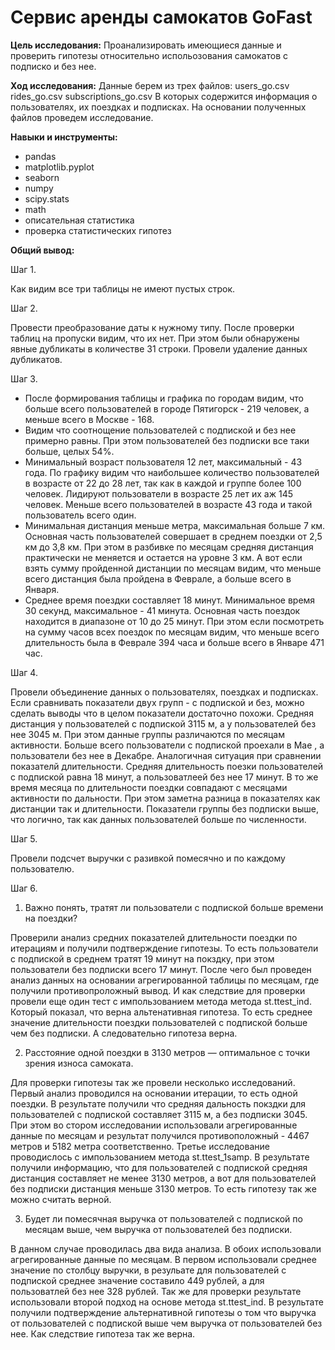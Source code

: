 # Сервис аренды самокатов GoFast

**Цель исследования:**
Проанализировать имеющиеся данные и проверить гипотезы относительно испольозования самокатов с подписко и без нее.

**Ход исследования:**
Данные берем из трех файлов:
users_go.csv
rides_go.csv
subscriptions_go.csv
В которых содержится информация о пользователях, их поездках и подписках. На основании полученных файлов проведем исследование.

**Навыки и инструменты:**
- pandas
- matplotlib.pyplot
- seaborn
- numpy
- scipy.stats
- math
- описательная статистика
- проверка статистических гипотез

**Общий вывод:**

Шаг 1.

Как видим все три таблицы не имеют пустых строк.

Шаг 2.

Провести преобразование даты к нужному типу. После проверки таблиц на пропуски видим, что их нет. При этом были обнаружены явные дубликаты в количестве 31 строки. Провели удаление данных дубликатов.

Шаг 3.

- После формирования таблицы и графика по городам видим, что больше всего пользователей в городе Пятигорск - 219 человек, а меньше всего в Москве - 168.
- Видим что соотнощение пользователей с подпиской и без нее примерно равны. При этом пользователей без подписки все таки больше, целых 54%.
- Минимальный возраст пользователя 12 лет, максимальный - 43 года. По графику видим что наибольшее количество пользователей в возрасте от 22 до 28 лет, так как в каждой и группе более 100 человек. Лидируют пользователи в возрасте 25 лет их аж 145 человек. Меньше всего пользователей в возрасте 43 года и такой пользователь всего один.
- Минимальная дистанция меньше метра, максимальная больше 7 км. Основная часть пользователей совершает в среднем поездки от 2,5 км до 3,8 км. При этом в разбивке по месяцам средняя дистанция практически не меняется и остается на уровне 3 км. А вот если взять сумму пройденной дистанции по месяцам видим, что меньше всего дистанция была пройдена в Феврале, а больше всего в Января.
- Среднее время поездки составляет 18 минут. Минимальное время 30 секунд, максимальное - 41 минута. Основная часть поездок находится в диапазоне от 10 до 25 минут. При этом если посмотреть на сумму часов всех поездок по месяцам видим, что меньше всего длительность была в Феврале 394 часа и больше всего в Январе 471 час.

Шаг 4.

Провели объединение данных о пользователях, поездках и подписках.
Если сравнивать показатели двух групп - с подпиской и без, можно сделать выводы что в целом показатели достаточно похожи. Средняя дистанция у пользователей с подпиской 3115 м, а у пользователей без нее 3045 м. При этом данные группы различаются по месяцам активности. Больше всего пользователи с подпиской проехали в Мае , а пользователи без нее в Декабре. Аналогичная ситуация при сравнении показателй длительности. Средняя длительность поезки пользователей с подпиской равна 18 минут, а пользоватлеей без нее 17 минут. В то же время месяца по длительности поездки совпадают с месяцами активности по дальности. При этом заметна разница в показателях как дистанции так и длительности. Показатели группы без подписки выше, что логично, так как данных пользователей больше по численности.

Шаг 5.

Провели подсчет выручки с разивкой помесячно и по каждому пользователю.

Шаг 6.

1) Важно понять, тратят ли пользователи с подпиской больше времени на поездки?

Проверили анализ средних показателей длительности поездки по итерациям и получили подтверждение гипотезы. То есть пользователи с подпиской в среднем тратят 19 минут на покздку, при этом пользователи без подписки всего 17 минут. После чего был проведен анализ данных на основании агрегированной таблицы по месяцам, где получили противопроложный вывод. И как следствие для проверки провели еще один тест с импользованием метода метода st.ttest_ind. Который показал, что верна альтенативная гипотеза. То есть среднее значение длительности поездки пользователей с подпиской больше чем без подписки. А следовательно гипотеза верна.

2) Расстояние одной поездки в 3130 метров — оптимальное с точки зрения износа самоката.

Для проверки гипотезы так же провели несколько исследований. Первый анализ проводился на основании итерации, то есть одной поездки. В результате получили что средняя дальность покздки для пользователей с подпиской составляет 3115 м, а без подписки 3045. При этом во стором исследовании использовали агрегированные данные по месяцам и результат получился противоположный - 4467 метров и 5182 метра соответственно. Третье исследование проводислось с импользованием метода st.ttest_1samp. В результате получили информацию, что для пользователей с подпиской средняя дистанция составляет не менее 3130 метров, а вот для пользователей без подписки дистанция меньше 3130 метров. То есть гипотезу так же можно считать верной.

3) Будет ли помесячная выручка от пользователей с подпиской по месяцам выше, чем выручка от пользователей без подписки.

В данном случае проводилась два вида анализа. В обоих использовали агрегированные данные по месяцам. В первом использовали среднее значение по столбцу выручки, в резульате для пользователей с подпиской среднее значение составило 449 рублей, а для пользоватлей без нее 328 рублей. Так же для проверки результате использовали второй подход на основе метода st.ttest_ind. В результате получили подтверждение альтернативной гипотезы о том что выручка от пользователей с подпиской выше чем выручка от пользователей без нее. Как следствие гипотеза так же верна.